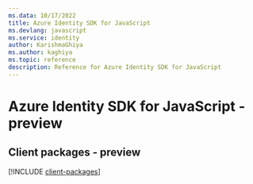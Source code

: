 ```yaml
---
ms.data: 10/17/2022
title: Azure Identity SDK for JavaScript
ms.devlang: javascript
ms.service: identity
author: KarishmaGhiya
ms.author: kaghiya
ms.topic: reference
description: Reference for Azure Identity SDK for JavaScript
---
```

# Azure Identity SDK for JavaScript - preview

## Client packages - preview
[!INCLUDE [client-packages](identity-client-index.md)]